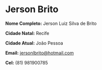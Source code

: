 # Jerson Brito

**Nome Completo:** Jerson Luiz Silva de Brito

**Cidade Natal:** Recife

**Cidade Atual:** João Pessoa

**Email:** jersonlbrito@hotmail.com

**Cel:** (81) 981900785